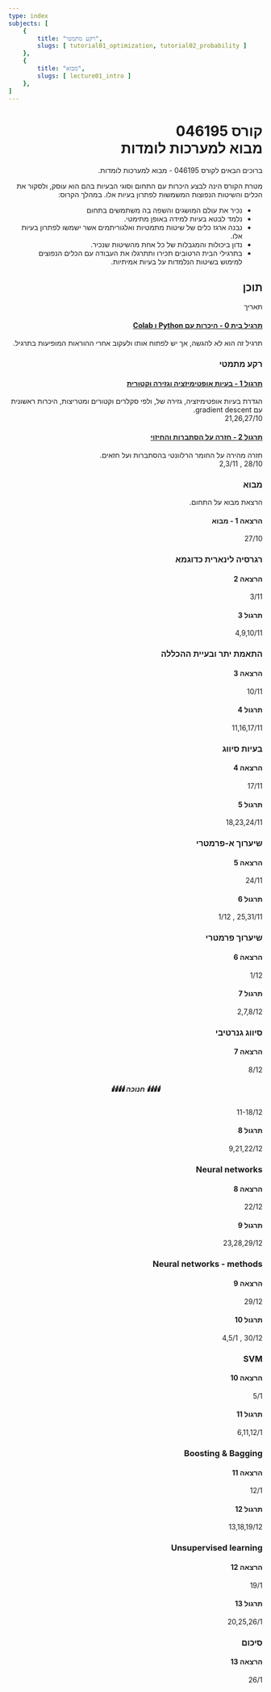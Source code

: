 ```yaml
---
type: index
subjects: [
    {
        title: "רקע מתמטי",
        slugs: [ tutorial01_optimization, tutorial02_probability ]
    },
    {
        title: "מבוא",
        slugs: [ lecture01_intro ]
    },
]
---
```


<div dir="rtl">
<div id="title">

# קורס 046195<br/>מבוא למערכות לומדות

</div>

ברוכים הבאים לקורס 046195 - מבוא למערכות לומדות. 

מטרת הקורס הינה לבצע היכרות עם התחום וסוגי הבעיות בהם הוא עוסק, ולסקור את הכלים והשיטות הנפוצות המשמשות לפתרון בעיות אלו. במהלך הקרוס:

- נכיר את עולם המושגים והשפה בה משתמשים בתחום
- נלמד לבטא בעיות למידה באופן מתימטי.
- נבנה ארגז כלים של שיטות מתמטיות ואלגוריתמים אשר ישמשו לפתרון בעיות אלו.
- נדון ביכולות והמגבלות של כל אחת מהשיטות שנכיר.
- בתרגילי הבית הרטובים תכירו ותתרגלו את העבודה עם הכלים הנפוצים למימוש בשיטות הנלמדות על בעיות אמיתיות.

## תוכן

<div class="table-of-content">
<div><div></div><div>תאריך</div></div>
<div>
  <div>
    <h4><a href="https://colab.research.google.com/github/technion046195/technion046195/blob/master/static/assignments/assignment_0_ex.ipynb" target="_blank">תרגיל בית 0 - היכרות עם Python ו Colab</a></h4>
    תרגיל זה הוא לא להגשה, אך יש לפתוח אותו ולעקוב אחרי ההוראות המופיעות בתרגיל.
  </div>
</div>
<h3>רקע מתמטי</h3>
<div>
  <div>
    <h4><a href="tutorial01_optimization/">תרגול 1 - בעיות אופטימיזציה וגזירה וקטורית</a></h4>
    הגדרת בעיות אופטימיזציה, גזירה של, ולפי סקלרים וקטורים ומטריצות, היכרות ראשונית עם gradient descent.
  </div><div>21,26,27/10</div>
  <div>
    <h4><a href="tutorial02_probability/">תרגול 2 - חזרה על הסתברות והחיזוי</a></h4>
    חזרה מהירה על החומר הרלוונטי בהסתברות ועל חזאים.
  </div><div>28/10 , 2,3/11</div>
</div>
<h3>מבוא</h3>
הרצאת מבוא על התחום.
<div>
  <div>
    <h4><a class="disabled">הרצאה 1 - מבוא</a></h4>
  </div><div>27/10</div>
</div>
<h3>רגרסיה לינארית כדוגמא</h3>
<div>
  <div>
    <h4><a class="disabled">הרצאה 2</a></h4>
  </div><div>3/11</div>
  <div>
    <h4><a class="disabled">תרגול 3</a></h4>
  </div><div>4,9,10/11</div>
</div>
<h3>התאמת יתר ובעיית ההכללה</h3>
<div>
  <div>
    <h4><a class="disabled">הרצאה 3</a></h4>
  </div><div>10/11</div>
  <div>
    <h4><a class="disabled">תרגול 4</a></h4>
  </div><div>11,16,17/11</div>
</div>
<h3>בעיות סיווג</h3>
<div>
  <div>
    <h4><a class="disabled">הרצאה 4</a></h4>
  </div><div>17/11</div>
  <div>
    <h4><a class="disabled">תרגול 5</a></h4>
  </div><div>18,23,24/11</div>
</div>
<h3>שיערוך א-פרמטרי</h3>
<div>
  <div>
    <h4><a class="disabled">הרצאה 5</a></h4>
  </div><div>24/11</div>
  <div>
    <h4><a class="disabled">תרגול 6</a></h4>
  </div><div>25,31/11 , 1/12</div>
</div>
<h3>שיערוך פרמטרי</h3>
<div>
  <div>
    <h4><a class="disabled">הרצאה 6</a></h4>
  </div><div>1/12</div>
  <div>
    <h4><a class="disabled">תרגול 7</a></h4>
  </div><div>2,7,8/12</div>
</div>
<h3>סיווג גנרטיבי</h3>
<div>
  <div>
    <h4><a class="disabled">הרצאה 7</a></h4>
  </div><div>8/12</div>
  <div style="text-align:center">
    <h5>🕯️🕯️🕯️🕯️ חנוכה 🕯️🕯️🕯️🕯️</h5>
  </div><div>11-18/12</div>
  <div>
    <h4><a class="disabled">תרגול 8</a></h4>
  </div><div>9,21,22/12</div>
</div>
<h3>Neural networks</h3>
<div>
  <div>
    <h4><a class="disabled">הרצאה 8</a></h4>
  </div><div>22/12</div>
  <div>
    <h4><a class="disabled">תרגול 9</a></h4>
  </div><div>23,28,29/12</div>
</div>
<h3>Neural networks - methods</h3>
<div>
  <div>
    <h4><a class="disabled">הרצאה 9</a></h4>
  </div><div>29/12</div>
  <div>
    <h4><a class="disabled">תרגול 10</a></h4>
  </div><div>30/12 , 4,5/1</div>
</div>
<h3>SVM</h3>
<div>
  <div>
    <h4><a class="disabled">הרצאה 10</a></h4>
  </div><div>5/1</div>
  <div>
    <h4><a class="disabled">תרגול 11</a></h4>
  </div><div>6,11,12/1</div>
</div>
<h3>Boosting & Bagging</h3>
<div>
  <div>
    <h4><a class="disabled">הרצאה 11</a></h4>
  </div><div>12/1</div>
  <div>
    <h4><a class="disabled">תרגול 12</a></h4>
  </div><div>13,18,19/12</div>
</div>
<h3>Unsupervised learning</h3>
<div>
  <div>
    <h4><a class="disabled">הרצאה 12</a></h4>
  </div><div>19/1</div>
  <div>
    <h4><a class="disabled">תרגול 13</a></h4>
  </div><div>20,25,26/1</div>
</div>
<h3>סיכום</h3>
<div>
  <div>
    <h4><a class="disabled">הרצאה 13</a></h4>
  </div><div>26/1</div>
</div>
</div>

</div>
</div>

